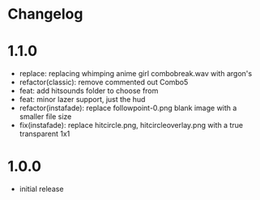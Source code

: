 # Changelog

# 1.1.0

- replace: replacing whimping anime girl combobreak.wav with argon's
- refactor(classic): remove commented out Combo5
- feat: add hitsounds folder to choose from
- feat: minor lazer support, just the hud
- refactor(instafade): replace followpoint-0.png blank image with a smaller file size
- fix(instafade): replace hitcircle.png, hitcircleoverlay.png with a true transparent 1x1

# 1.0.0

- initial release
